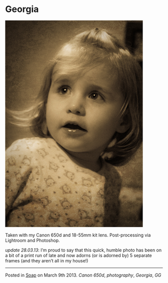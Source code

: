 # Georgia

![Georgia - Sepia Toned](img/georgiaSepiaCut.jpg "Georgia, aged 19 mths and 10 days")

Taken with my Canon 650d and 18-55mm kit lens.  Post-processing via Lightroom and Photoshop.

_update 28.03.13_: I’m proud to say that this quick, humble photo has been on a bit of a print run of late and now adorns (or is adorned by) 5 separate frames (and they aren’t all in my house!)

---

Posted in [Soap](../ "Soap") on March 9th 2013.  _Canon 650d_, _photography_, _Georgia_, _GG_